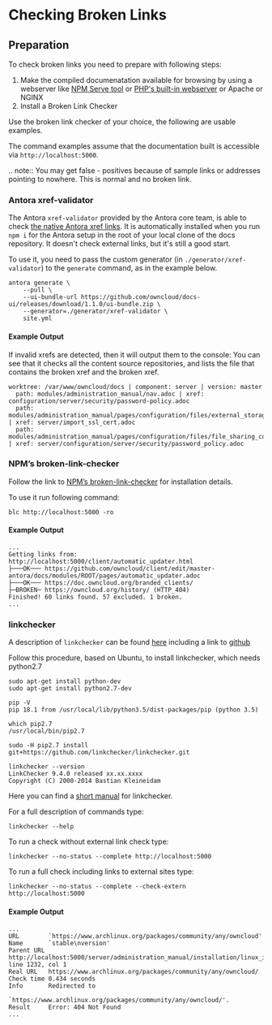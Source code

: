 # Checking Broken Links

## Preparation

To check broken links you need to prepare with following steps:

1. Make the compiled documenatation available for browsing by using a webserver like 
   [NPM Serve tool](https://www.npmjs.com/package/serve) or [PHP's built-in webserver](https://secure.php.net/manual/en/features.commandline.webserver.php) or Apache or NGINX 
2. Install a Broken Link Checker

Use the broken link checker of your choice, the following are usable examples.

The command examples assume that the documentation built is accessible via ``http://localhost:5000``.

.. note::
   You may get false - positives because of sample links or addresses pointing to nowhere. 
   This is normal and no broken link.

### Antora xref-validator

The Antora ``xref-validator`` provided by the Antora core team, is able to check [the native Antora xref links](https://docs.antora.org/antora/1.0/asciidoc/page-to-page-xref/#xref-and-page-id-anatomy).
It is automatically installed when you run ``npm i`` for the Antora setup in the root of your local clone of the docs repository. It doesn't check external links, but it's still a good start.

To use it, you need to pass the custom generator (in `./generator/xref-validator`) to the `generate` command, as in the example below.

```console
antora generate \
    --pull \
    --ui-bundle-url https://github.com/owncloud/docs-ui/releases/download/1.1.0/ui-bundle.zip \
    --generator=./generator/xref-validator \
    site.yml
```

#### Example Output

If invalid xrefs are detected, then it will output them to the console:
You can see that it checks all the content source repositories, and lists the file that contains the broken xref and the broken xref.

```console
worktree: /var/www/owncloud/docs | component: server | version: master
  path: modules/administration_manual/nav.adoc | xref: configuration/server/security/password-policy.adoc
  path: modules/administration_manual/pages/configuration/files/external_storage_configuration_gui.adoc | xref: server/import_ssl_cert.adoc
  path: modules/administration_manual/pages/configuration/files/file_sharing_configuration.adoc | xref: server/configuration/server/security/password_policy.adoc
```

### NPM’s broken-link-checker

Follow the link to [NPM’s broken-link-checker](https://www.npmjs.com/package/broken-link-checker) for installation details.

To use it run following command:

``blc http://localhost:5000 -ro``

#### Example Output

```
...
Getting links from: http://localhost:5000/client/automatic_updater.html
├───OK─── https://github.com/owncloud/client/edit/master-antora/docs/modules/ROOT/pages/automatic_updater.adoc
├───OK─── https://doc.owncloud.org/branded_clients/
├─BROKEN─ https://owncloud.org/history/ (HTTP_404)
Finished! 60 links found. 57 excluded. 1 broken.
...
```

### linkchecker

A description of ``linkchecker`` can be found [here](https://linkchecker.github.io/linkchecker/index.html) including a link to [github](https://github.com/linkchecker/linkchecker/)

Follow this procedure, based on Ubuntu, to install linkchecker, which needs python2.7

```console
sudo apt-get install python-dev
sudo apt-get install python2.7-dev

pip -V
pip 18.1 from /usr/local/lib/python3.5/dist-packages/pip (python 3.5)

which pip2.7
/usr/local/bin/pip2.7

sudo -H pip2.7 install git+https://github.com/linkchecker/linkchecker.git

linkchecker --version
LinkChecker 9.4.0 released xx.xx.xxxx
Copyright (C) 2000-2014 Bastian Kleineidam

```
Here you can find a [short manual](https://linkchecker.github.io/linkchecker/man1/linkchecker.1.html) for linkchecker.

For a full description of commands type:

``linkchecker --help``

To run a check without external link check type:

``linkchecker --no-status --complete http://localhost:5000``

To run a full check including links to external sites type:

``linkchecker --no-status --complete --check-extern http://localhost:5000``

#### Example Output

```
...
URL        `https://www.archlinux.org/packages/community/any/owncloud'
Name       `stable\nversion'
Parent URL http://localhost:5000/server/administration_manual/installation/linux_installation.html, line 1232, col 1
Real URL   https://www.archlinux.org/packages/community/any/owncloud/
Check time 0.434 seconds
Info       Redirected to
           `https://www.archlinux.org/packages/community/any/owncloud/'.
Result     Error: 404 Not Found
...
```

